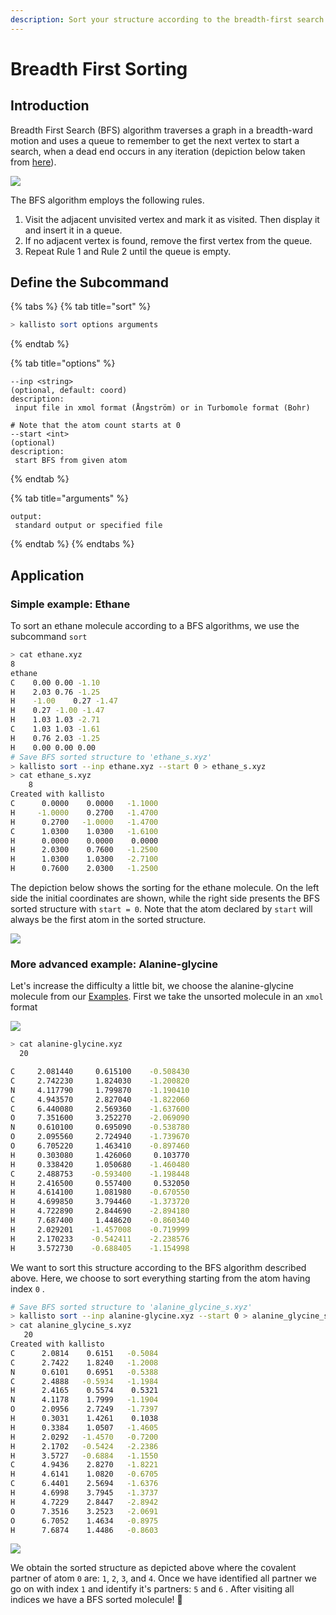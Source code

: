 ```yaml
---
description: Sort your structure according to the breadth-first search algorithm.
---
```


# Breadth First Sorting

## Introduction

Breadth First Search \(BFS\) algorithm traverses a graph in a breadth-ward motion and uses a queue to remember to get the next vertex to start a search, when a dead end occurs in any iteration \(depiction below taken from [here](https://www.tutorialspoint.com/data_structures_algorithms/breadth_first_traversal.htm)\).

![](../.gitbook/assets/breadth_first_traversal%20%281%29%20%281%29.jpg)

The BFS algorithm employs the following rules.

1. Visit the adjacent unvisited vertex and mark it as visited. Then display it and insert it in a queue.
2. If no adjacent vertex is found, remove the first vertex from the queue.
3. Repeat Rule 1 and Rule 2 until the queue is empty.

## Define the Subcommand

{% tabs %}
{% tab title="sort" %}
```bash
> kallisto sort options arguments
```
{% endtab %}

{% tab title="options" %}
```markup
--inp <string> 
(optional, default: coord)
description: 
 input file in xmol format (Ångström) or in Turbomole format (Bohr)

# Note that the atom count starts at 0
--start <int>
(optional)
description:
 start BFS from given atom
```
{% endtab %}

{% tab title="arguments" %}
```text
output: 
 standard output or specified file
```
{% endtab %}
{% endtabs %}

## Application

### Simple example: Ethane

To sort an ethane molecule according to a BFS algorithms, we use the subcommand `sort`

```bash
> cat ethane.xyz
8
ethane
C    0.00 0.00 -1.10
H    2.03 0.76 -1.25
H    -1.00    0.27 -1.47
H    0.27 -1.00 -1.47
H    1.03 1.03 -2.71
C    1.03 1.03 -1.61
H    0.76 2.03 -1.25
H    0.00 0.00 0.00
# Save BFS sorted structure to 'ethane_s.xyz'
> kallisto sort --inp ethane.xyz --start 0 > ethane_s.xyz
> cat ethane_s.xyz
    8
Created with kallisto
C      0.0000    0.0000   -1.1000
H     -1.0000    0.2700   -1.4700
H      0.2700   -1.0000   -1.4700
C      1.0300    1.0300   -1.6100
H      0.0000    0.0000    0.0000
H      2.0300    0.7600   -1.2500
H      1.0300    1.0300   -2.7100
H      0.7600    2.0300   -1.2500
```

The depiction below shows the sorting for the ethane molecule. On the left side the initial coordinates are shown, while the right side presents the BFS sorted structure with `start = 0`. Note that the atom declared by `start` will always be the first atom in the sorted structure.

![](../.gitbook/assets/bfs.png)

### More advanced example: Alanine-glycine

Let's increase the difficulty a little bit, we choose the alanine-glycine molecule from our [Examples](https://app.gitbook.com/@ehjc/s/kallisto/~/drafts/-MVPwY8o6UiDbKvkMkld/example). First we take the unsorted molecule in an `xmol` format

![](../.gitbook/assets/unsorted%20%281%29.png)

```bash
> cat alanine-glycine.xyz
  20

C     2.081440     0.615100    -0.508430
C     2.742230     1.824030    -1.200820
N     4.117790     1.799870    -1.190410
C     4.943570     2.827040    -1.822060
C     6.440080     2.569360    -1.637600
O     7.351600     3.252270    -2.069090
N     0.610100     0.695090    -0.538780
O     2.095560     2.724940    -1.739670
O     6.705220     1.463410    -0.897460
H     0.303080     1.426060     0.103770
H     0.338420     1.050680    -1.460480
C     2.488753    -0.593400    -1.198448
H     2.416500     0.557400     0.532050
H     4.614100     1.081980    -0.670550
H     4.699850     3.794460    -1.373720
H     4.722890     2.844690    -2.894180
H     7.687400     1.448620    -0.860340
H     2.029201    -1.457008    -0.719999
H     2.170233    -0.542411    -2.238576
H     3.572730    -0.688405    -1.154998
```

We want to sort this structure according to the BFS algorithm described above. Here, we choose to sort everything starting from the atom having index `0` .

```bash
# Save BFS sorted structure to 'alanine_glycine_s.xyz'
> kallisto sort --inp alanine-glycine.xyz --start 0 > alanine_glycine_s.xyz
> cat alanine_glycine_s.xyz
   20
Created with kallisto
C      2.0814    0.6151   -0.5084
C      2.7422    1.8240   -1.2008
N      0.6101    0.6951   -0.5388
C      2.4888   -0.5934   -1.1984
H      2.4165    0.5574    0.5321
N      4.1178    1.7999   -1.1904
O      2.0956    2.7249   -1.7397
H      0.3031    1.4261    0.1038
H      0.3384    1.0507   -1.4605
H      2.0292   -1.4570   -0.7200
H      2.1702   -0.5424   -2.2386
H      3.5727   -0.6884   -1.1550
C      4.9436    2.8270   -1.8221
H      4.6141    1.0820   -0.6705
C      6.4401    2.5694   -1.6376
H      4.6998    3.7945   -1.3737
H      4.7229    2.8447   -2.8942
O      7.3516    3.2523   -2.0691
O      6.7052    1.4634   -0.8975
H      7.6874    1.4486   -0.8603
```

![](../.gitbook/assets/sorted.png)

We obtain the sorted structure as depicted above where the covalent partner of atom `0` are: `1`, `2`, `3`, and `4`. Once we have identified all partner we go on with index `1` and identify it's partners: `5` and `6` . After visiting all indices we have a BFS sorted molecule! 🎉

